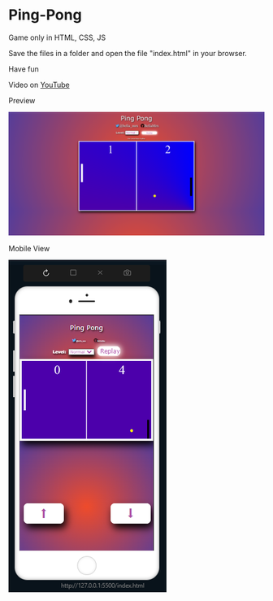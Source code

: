 # Ping-Pong

 Game only in HTML, CSS, JS

 Save the files in a folder and open the file "index.html" in your browser.

 Have fun

 Video on [YouTube](https://youtu.be/xLHUrhmzYlY)

Preview 

 ![Preview](Images/PreviewPP.png)

Mobile View

 ![Preview](Images/PreviewMobilePP.PNG)
